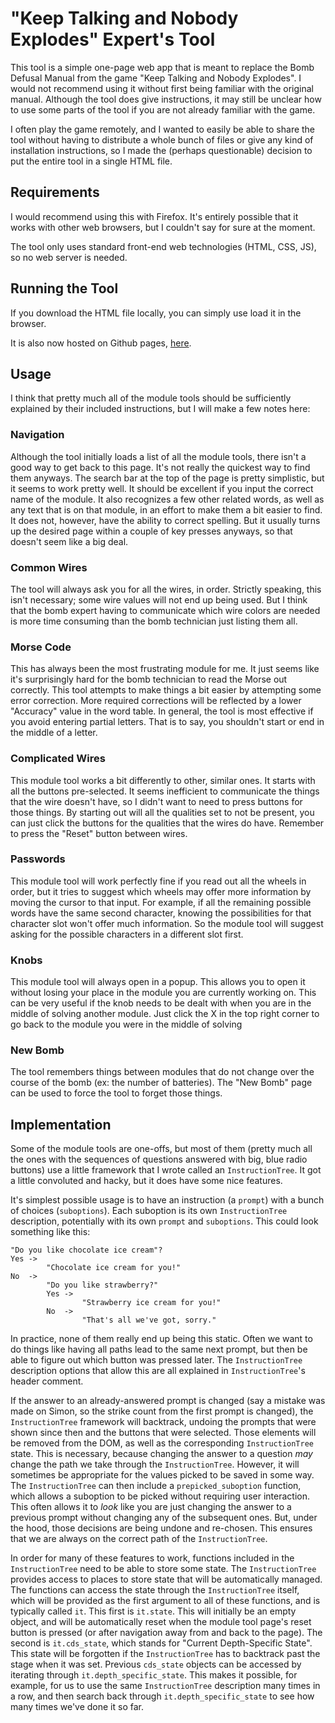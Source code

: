 # "Keep Talking and Nobody Explodes" Expert's Tool

This tool is a simple one-page web app that is meant to replace the Bomb Defusal Manual from the game "Keep Talking and Nobody Explodes". I would not recommend using it without first being familiar with the original manual. Although the tool does give instructions, it may still be unclear how to use some parts of the tool if you are not already familiar with the game.

I often play the game remotely, and I wanted to easily be able to share the tool without having to  distribute a whole bunch of files or give any kind of installation instructions, so I made the (perhaps questionable) decision to put the entire tool in a single HTML file.

## Requirements

I would recommend using this with Firefox. It's entirely possible that it works with other web browsers, but I couldn't say for sure at the moment.

The tool only uses standard front-end web technologies (HTML, CSS, JS), so no web server is needed.

## Running the Tool

If you download the HTML file locally, you can simply use load it in the browser.

It is also now hosted on Github pages, [here](https://bytesized.github.io/keep_talking/keep_talking.html).

## Usage

I think that pretty much all of the module tools should be sufficiently explained by their included instructions, but I will make a few notes here:

### Navigation

Although the tool initially loads a list of all the module tools, there isn't a good way to get back to this page. It's not really the quickest way to find them anyways. The search bar at the top of the page is pretty simplistic, but it seems to work pretty well. It should be excellent if you input the correct name of the module. It also recognizes a few other related words, as well as any text that is on that module, in an effort to make them a bit easier to find. It does not, however, have the ability to correct spelling. But it usually turns up the desired page within a couple of key presses anyways, so that doesn't seem like a big deal.

### Common Wires

The tool will always ask you for all the wires, in order. Strictly speaking, this isn't necessary; some wire values will not end up being used. But I think that the bomb expert having to communicate which wire colors are needed is more time consuming than the bomb technician just listing them all.

### Morse Code

This has always been the most frustrating module for me. It just seems like it's surprisingly hard for the bomb technician to read the Morse out correctly. This tool attempts to make things a bit easier by attempting some error correction. More required corrections will be reflected by a lower "Accuracy" value in the word table. In general, the tool is most effective if you avoid entering partial letters. That is to say, you shouldn't start or end in the middle of a letter.

### Complicated Wires

This module tool works a bit differently to other, similar ones. It starts with all the buttons pre-selected. It seems inefficient to communicate the things that the wire doesn't have, so I didn't want to need to press buttons for those things. By starting out will all the qualities set to not be present, you can just click the buttons for the qualities that the wires do have. Remember to press the "Reset" button between wires.

### Passwords

This module tool will work perfectly fine if you read out all the wheels in order, but it tries to suggest which wheels may offer more information by moving the cursor to that input. For example, if all the remaining possible words have the same second character, knowing the possibilities for that character slot won't offer much information. So the module tool will suggest asking for the possible characters in a different slot first.

### Knobs

This module tool will always open in a popup. This allows you to open it without losing your place in the module you are currently working on. This can be very useful if the knob needs to be dealt with when you are in the middle of solving another module. Just click the X in the top right corner to go back to the module you were in the middle of solving

### New Bomb

The tool remembers things between modules that do not change over the course of the bomb (ex: the number of batteries). The "New Bomb" page can be used to force the tool to forget those things.

## Implementation

Some of the module tools are one-offs, but most of them (pretty much all the ones with the sequences of questions answered with big, blue radio buttons) use a little framework that I wrote called an `InstructionTree`. It got a little convoluted and hacky, but it does have some nice features.

It's simplest possible usage is to have an instruction (a `prompt`) with a bunch of choices (`suboptions`). Each suboption is its own `InstructionTree` description, potentially with its own `prompt` and `suboptions`. This could look something like this:

```
"Do you like chocolate ice cream"?
Yes ->
        "Chocolate ice cream for you!"
No  ->
        "Do you like strawberry?"
        Yes ->
                "Strawberry ice cream for you!"
        No  ->
                "That's all we've got, sorry."
```

In practice, none of them really end up being this static. Often we want to do things like having all paths lead to the same next prompt, but then be able to figure out which button was pressed later. The `InstructionTree` description options that allow this are all explained in `InstructionTree`'s header comment.

If the answer to an already-answered prompt is changed (say a mistake was made on Simon, so the strike count from the first prompt is changed), the `InstructionTree` framework will backtrack, undoing the prompts that were shown since then and the buttons that were selected. Those elements will be removed from the DOM, as well as the corresponding `InstructionTree` state. This is necessary, because changing the answer to a question _may_ change the path we take through the `InstructionTree`. However, it will sometimes be appropriate for the values picked to be saved in some way. The `InstructionTree` can then include a `prepicked_suboption` function, which allows a suboption to be picked without requiring user interaction. This often allows it to _look_ like you are just changing the answer to a previous prompt without changing any of the subsequent ones. But, under the hood, those decisions are being undone and re-chosen. This ensures that we are always on the correct path of the `InstructionTree`.

In order for many of these features to work, functions included in the `InstructionTree` need to be able to store some state. The `InstructionTree` provides access to places to store state that will be automatically managed. The functions can access the state through the `InstructionTree` itself, which will be provided as the first argument to all of these functions, and is typically called `it`. This first is `it.state`. This will initially be an empty object, and will be automatically reset when the module tool page's reset button is pressed (or after navigation away from and back to the page). The second is `it.cds_state`, which stands for "Current Depth-Specific State". This state will be forgotten if the `InstructionTree` has to backtrack past the stage when it was set. Previous `cds_state` objects can be accessed by iterating through `it.depth_specific_state`. This makes it possible, for example, for us to use the same `InstructionTree` description many times in a row, and then search back through `it.depth_specific_state` to see how many times we've done it so far.
